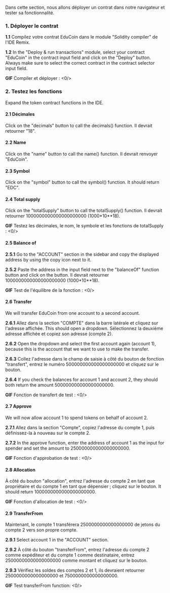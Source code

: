 Dans cette section, nous allons déployer un contrat dans notre navigateur et tester sa fonctionnalité.

### 1. Déployer le contrat

**1.1** Compilez votre contrat EduCoin dans le module "Solidity compiler" de l'IDE Remix.

**1.2** In the "Deploy & run transactions" module, select your contract "EduCoin" in the contract input field and click on the "Deploy" button. Always make sure to select the correct contract in the contract selector input field.

**GIF** Compiler et déployer :
<0/>

### 2. Testez les fonctions

Expand the token contract functions in the IDE.

#### 2.1 Décimales

Click on the "decimals" button to call the decimals() function.
Il devrait retourner "18".

#### 2.2 Name

Click on the "name" button to call the name() function.
Il devrait renvoyer "EduCoin".

#### 2.3 Symbol

Click on the "symbol" button to call the symbol() function.
It should return "EDC".

#### 2.4 Total supply

Click on the "totalSupply" button to call the totalSupply() function.
Il devrait retourner 1000000000000000000000 (1000\*10\*\*18).

**GIF** Testez les décimales, le nom, le symbole et les fonctions de totalSupply :
<0/>

#### 2.5 Balance of

**2.5.1** Go to the "ACCOUNT" section in the sidebar and copy the displayed address by using the copy icon next to it.

**2.5.2** Paste the address in the input field next to the "balanceOf" function button and click on the button.
Il devrait retourner 1000000000000000000000 (1000\*10\*\*18).

**GIF** Test de l'équilibre de la fonction :
<0/>

#### 2.6 Transfer

We will transfer EduCoin from one account to a second account.

**2.6.1** Allez dans la section "COMPTE" dans la barre latérale et cliquez sur l'adresse affichée. This should open a dropdown. Sélectionnez la deuxième adresse affichée et copiez son adresse (compte 2).

**2.6.2** Open the dropdown and select the first account again (account 1), because this is the account that we want to use to make the transfer.

**2.6.3** Collez l'adresse dans le champ de saisie à côté du bouton de fonction "transfert", entrez le numéro 500000000000000000000 et cliquez sur le bouton.

**2.6.4** If you check the balances for account 1 and account 2, they should both return the amount 500000000000000000000.

**GIF** Fonction de transfert de test :
<0/>

#### 2.7 Approve

We will now allow account 1 to spend tokens on behalf of account 2.

**2.7.1** Allez dans la section "Compte", copiez l'adresse du compte 1, puis définissez-la à nouveau sur le compte 2.

**2.7.2** In the approve function, enter the address of account 1 as the input for spender and set the amount to 250000000000000000000.

**GIF** Fonction d'approbation de test :
<0/>

#### 2.8 Allocation

À côté du bouton "allocation", entrez l'adresse du compte 2 en tant que propriétaire et du compte 1 en tant que dépensier ; cliquez sur le bouton.
It should return 1000000000000000000000.

**GIF** Fonction d'allocation de test :
<0/>

#### 2.9 TransferFrom

Maintenant, le compte 1 transférera 2500000000000000000 de jetons du compte 2 vers son propre compte.

**2.9.1** Select account 1 in the "ACCOUNT" section.

**2.9.2** À côté du bouton "transferFrom", entrez l'adresse du compte 2 comme expéditeur et du compte 1 comme destinataire, entrez 25000000000000000000 comme montant et cliquez sur le bouton.

**2.9.3** Vérifiez les soldes des comptes 2 et 1, ils devraient retourner 2500000000000000000 et 7500000000000000000.

**GIF** Test transferFrom function:
<0/>